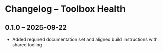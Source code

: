 # Changelog – Toolbox Health

## 0.1.0 – 2025-09-22
- Added required documentation set and aligned build instructions with shared
  tooling.
